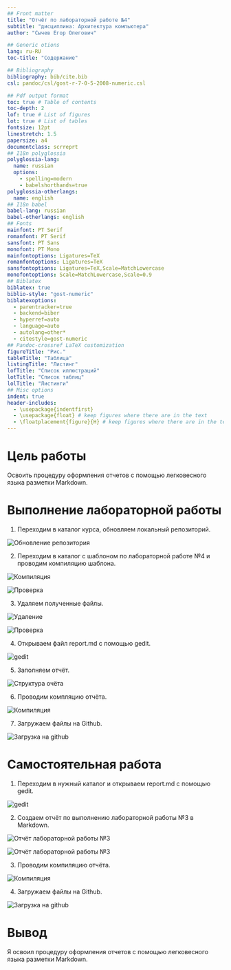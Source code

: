```yaml
---
## Front matter
title: "Отчёт по лабораторной работе №4"
subtitle: "дисциплина: Архитектура компьютера"
author: "Сычев Егор Олегович"

## Generic otions
lang: ru-RU
toc-title: "Содержание"

## Bibliography
bibliography: bib/cite.bib
csl: pandoc/csl/gost-r-7-0-5-2008-numeric.csl

## Pdf output format
toc: true # Table of contents
toc-depth: 2
lof: true # List of figures
lot: true # List of tables
fontsize: 12pt
linestretch: 1.5
papersize: a4
documentclass: scrreprt
## I18n polyglossia
polyglossia-lang:
  name: russian
  options:
	- spelling=modern
	- babelshorthands=true
polyglossia-otherlangs:
  name: english
## I18n babel
babel-lang: russian
babel-otherlangs: english
## Fonts
mainfont: PT Serif
romanfont: PT Serif
sansfont: PT Sans
monofont: PT Mono
mainfontoptions: Ligatures=TeX
romanfontoptions: Ligatures=TeX
sansfontoptions: Ligatures=TeX,Scale=MatchLowercase
monofontoptions: Scale=MatchLowercase,Scale=0.9
## Biblatex
biblatex: true
biblio-style: "gost-numeric"
biblatexoptions:
  - parentracker=true
  - backend=biber
  - hyperref=auto
  - language=auto
  - autolang=other*
  - citestyle=gost-numeric
## Pandoc-crossref LaTeX customization
figureTitle: "Рис."
tableTitle: "Таблица"
listingTitle: "Листинг"
lofTitle: "Список иллюстраций"
lotTitle: "Список таблиц"
lolTitle: "Листинги"
## Misc options
indent: true
header-includes:
  - \usepackage{indentfirst}
  - \usepackage{float} # keep figures where there are in the text
  - \floatplacement{figure}{H} # keep figures where there are in the text
---
```


# Цель работы

Освоить процедуру оформления отчетов с помощью легковесного языка разметки Markdown.

# Выполнение лабораторной работы

1. Переходим в каталог курса, обновляем локальный репозиторий.

![Обновление репозитория](image/pic1.png)

2. Переходим в каталог с шаблоном по лабораторной работе №4 и проводим компиляцию шаблона.

![Компиляция](image/pic2.png)

![Проверка](image/pic3.png)

3. Удаляем полученные файлы.

![Удаление](image/pic4.png)

![Проверка](image/pic5.png)

4. Открываем файл report.md с помощью gedit.

![gedit](image/pic6.png)

5. Заполняем отчёт.

![Структура очёта](image/pic7.png)

6. Проводим компляцию отчёта.

![Компиляция](image/pic8.png)

7. Загружаем файлы на Github.

![Загрузка на github](image/pic9.png)

# Самостоятельная работа

1. Переходим в нужный каталог и открываем report.md с помощью gedit.

![gedit](image/pic10.png)

2. Создаем отчёт по выполнению лабораторной работы №3 в Markdown.

![Отчёт лабораторной работы №3](image/pic11.png)

![Отчёт лабораторной работы №3](image/pic12.png)

3. Проводим компиляцию отчёта.

![Компиляция](image/pic13.png)

4. Загружаем файлы на Github.

![Загрузка на github](image/pic14.png)

# Вывод

Я освоил процедуру оформления отчетов с помощью легковесного языка разметки Markdown.
